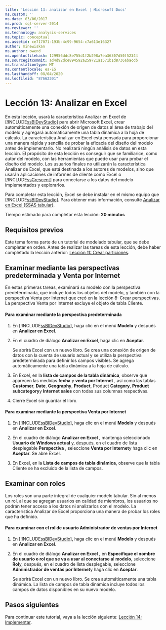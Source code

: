 ```yaml
---
title: 'Lección 13: analizar en Excel | Microsoft Docs'
ms.custom: ''
ms.date: 03/06/2017
ms.prod: sql-server-2014
ms.reviewer: ''
ms.technology: analysis-services
ms.topic: conceptual
ms.assetid: ce717071-193b-4c99-9654-c7a613e16327
author: minewiskan
ms.author: owend
ms.openlocfilehash: 129956ddc8e755d1f2b298a7ea36307d50f52344
ms.sourcegitcommit: ad4d92dce894592a259721a1571b1d8736abacdb
ms.translationtype: MT
ms.contentlocale: es-ES
ms.lasthandoff: 08/04/2020
ms.locfileid: "87662301"
---
```

# <a name="lesson-13-analyze-in-excel"></a>Lección 13: Analizar en Excel
  En esta lección, usará la característica Analizar en Excel de [!INCLUDE[ssBIDevStudio](../includes/ssbidevstudio-md.md)] para abrir Microsoft Excel, crear automáticamente una conexión de origen de datos al área de trabajo del modelo y agregará automáticamente una tabla dinámica a la hoja de cálculo. La característica Analizar en Excel está pensada para proporcionar una manera rápida y sencilla de probar la eficacia del diseño del modelo antes de implementarlo. No realizará ningún análisis de datos en esta lección. El propósito de esta lección es conseguir que se familiarice, como autor del modelo, con las herramientas que puede usar para probar el diseño del modelo. Los usuarios finales no utilizarán la característica Analizar de Excel, que está destinada a los autores de modelos, sino que usarán aplicaciones de informes de cliente como Excel o [!INCLUDE[ssCrescent](../includes/sscrescent-md.md)] para conectarse a los datos del modelo implementados y explorarlos.  
  
 Para completar esta lección, Excel se debe instalar en el mismo equipo que [!INCLUDE[ssBIDevStudio](../includes/ssbidevstudio-md.md)]. Para obtener más información, consulte [Analizar en Excel &#40;SSAS tabular&#41;](tabular-models/analyze-in-excel-ssas-tabular.md).  
  
 Tiempo estimado para completar esta lección: **20 minutos**  
  
## <a name="prerequisites"></a>Requisitos previos  
 Este tema forma parte de un tutorial de modelado tabular, que se debe completar en orden. Antes de realizar las tareas de esta lección, debe haber completado la lección anterior: [Lección 11: Crear particiones](lesson-10-create-partitions.md).  
  
## <a name="browse-using-the-default-and-internet-sales-perspectives"></a>Examinar mediante las perspectivas predeterminada y Venta por Internet  
 En estas primeras tareas, examinará su modelo con la perspectiva predeterminada, que incluye todos los objetos del modelo, y también con la perspectiva Venta por Internet que creó en la lección 8: Crear perspectivas. La perspectiva Venta por Internet excluye el objeto de tabla Cliente.  
  
#### <a name="to-browse-by-using-the-default-perspective"></a>Para examinar mediante la perspectiva predeterminada  
  
1.  En [!INCLUDE[ssBIDevStudio](../includes/ssbidevstudio-md.md)], haga clic en el menú **Modelo** y después en **Analizar en Excel**.  
  
2.  En el cuadro de diálogo **Analizar en Excel**, haga clic en **Aceptar**.  
  
     Se abrirá Excel con un nuevo libro. Se crea una conexión de origen de datos con la cuenta de usuario actual y se utiliza la perspectiva predeterminada para definir los campos visibles. Se agrega automáticamente una tabla dinámica a la hoja de cálculo.  
  
3.  En Excel, en la **lista de campos de la tabla dinámica**, observe que aparecen las medidas **fecha** y **venta por Internet** , así como las tablas **Customer**, **Date**, **Geography**, **Product**, Product **Category**, **Product subcategory**y **Internet sales** con todas sus columnas respectivas.  
  
4.  Cierre Excel sin guardar el libro.  
  
#### <a name="to-browse-by-using-the-internet-sales-perspective"></a>Para examinar mediante la perspectiva Venta por Internet  
  
1.  En [!INCLUDE[ssBIDevStudio](../includes/ssbidevstudio-md.md)], haga clic en el menú **Modelo** y después en **Analizar en Excel**.  
  
2.  En el cuadro de diálogo **Analizar en Excel** , mantenga seleccionado **Usuario de Windows actual** y, después, en el cuadro de lista desplegable **Perspectiva** , seleccione **Venta por Internet**y haga clic en **Aceptar**. Se abre Excel.  
  
3.  En Excel, en la **Lista de campos de tabla dinámica**, observe que la tabla Cliente se ha excluido de la lista de campos.  
  
## <a name="browse-using-roles"></a>Examinar con roles  
 Los roles son una parte integral de cualquier modelo tabular. Sin al menos un rol, al que se agregan usuarios en calidad de miembros, los usuarios no podrán tener acceso a los datos ni analizarlos con el modelo. La característica Analizar de Excel proporciona una manera de probar los roles que ha definido.  
  
#### <a name="to-browse-by-using-the-internet-sales-manager-user-role"></a>Para examinar con el rol de usuario Administrador de ventas por Internet  
  
1.  En [!INCLUDE[ssBIDevStudio](../includes/ssbidevstudio-md.md)], haga clic en el menú **Modelo** y después en **Analizar en Excel**.  
  
2.  En el cuadro de diálogo **Analizar en Excel** , en **Especifique el nombre de usuario o rol que se va a usar al conectarse al modelo**, seleccione **Rol**y, después, en el cuadro de lista desplegable, seleccione **Administrador de ventas por Internet**y haga clic en **Aceptar**.  
  
     Se abrirá Excel con un nuevo libro. Se crea automáticamente una tabla dinámica. La lista de campos de tabla dinámica incluye todos los campos de datos disponibles en su nuevo modelo.  
  
## <a name="next-steps"></a>Pasos siguientes  
 Para continuar este tutorial, vaya a la lección siguiente: [Lección 14: Implementar](lesson-13-deploy.md).  
  
  
